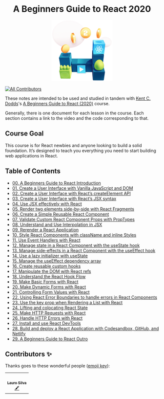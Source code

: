 <h1 align="center">A Beginners Guide to React 2020</h1>


<p align="center"><img src="./images/logo.png" width="200"></p>

<p align="center">
<!-- ALL-CONTRIBUTORS-BADGE:START - Do not remove or modify this section -->
    
[![All Contributors](https://img.shields.io/badge/all_contributors-1-orange.svg?style=flat-square)](#contributors-)
    
<!-- ALL-CONTRIBUTORS-BADGE:END -->
</p>

These notes are intended to be used and studied in tandem with [Kent C. Dodds](https://egghead.io/instructors/kentcdodds)'s [A Beginners Guide to React (2020)](https://egghead.io/courses/the-beginner-s-guide-to-react) course.

Generally, there is one document for each lesson in the course. Each section contains a link to the video and the code corresponding to that.

## Course Goal

This course is for React newbies and anyone looking to build a solid foundation. It’s designed to teach you everything you need to start building web applications in React.

## Table of Contents

- [00. A Beginners Guide to React Introduction](00-course-introduction.md)
- [01. Create a User Interface with Vanilla JavaScript and DOM](01-document-create-element.md)
- [02. Create a User Interface with React’s createElement API](02-react-create-element.md)
- [03. Create a User Interface with React’s JSX syntax](03-jsx.md)
- [04. Use JSX effectively with React](04-jsx-tricks.md)
- [05. Render two elements side-by-side with React Fragments](05-fragments.md)
- [06. Create a Simple Reusable React Component](06-custom-component.md)
- [07. Validate Custom React Component Props with PropTypes](07-prop-types.md)
- [08. Understand and Use Interpolation in JSX](08-jsx-interpolation.md)
- [09. Rerender a React Application](09-re-render.md)
- [10. Style React Components with className and inline Styles](10-styling.md)
- [11. Use Event Handlers with React](11-event-handlers.md)
- [12. Manage state in a React Component with the useState hook](12-state.md)
- [13. Manage side-effects in a React Component with the useEffect hook](13-side-effects.md)
- [14. Use a lazy initializer with useState](14-lazy-initialization.md)
- [15. Manage the useEffect dependency array](15-effect-deps.md)
- [16. Create reusable custom hooks](16-custom-hooks.md)
- [17. Manipulate the DOM with React refs](17-dom-refs.md)
- [18. Understand the React Hook Flow](18-hook-flow.md)
- [19. Make Basic Forms with React](19-basic-forms.md)
- [20. Make Dynamic Forms with React](20-dynamic-forms.md)
- [21. Controlling Form Values with React](21-controlled-forms.md)
- [22. Using React Error Boundaries to handle errors in React Components](22-error-boundaries.md)
- [23. Use the key prop when Rendering a List with React](23-rendering-lists.md)
- [24. Lifting and colocating React State](24-lifting-and-colocating.md)
- [25. Make HTTP Requests with React](25-http.md)
- [26. Handle HTTP Errors with React](26-http-errors.md)
- [27. Install and use React DevTools](27-react-devtools.md)
- [28. Build and deploy a React Application with Codesandbox, GitHub, and Netlify](28-deploy-react-app.md)
- [29. A Beginners Guide to React Outro](29-course-outro.md)


## Contributors ✨

Thanks goes to these wonderful people ([emoji key](https://allcontributors.org/docs/en/emoji-key)):

<!-- ALL-CONTRIBUTORS-LIST:START - Do not remove or modify this section -->
<!-- prettier-ignore-start -->
<!-- markdownlint-disable -->
<table>
  <tr>
    <td align="center"><a href="https://laurosilva.com"><img src="https://avatars2.githubusercontent.com/u/57044804?v=4" width="100px;" alt=""/><br /><sub><b>Lauro Silva</b></sub></a><br /><a href="#content-laurosilvacom" title="Content">🖋</a></td>

  </tr>
</table>

<!-- markdownlint-enable -->
<!-- prettier-ignore-end -->
<!-- ALL-CONTRIBUTORS-LIST:END -->


